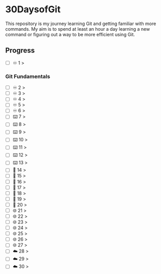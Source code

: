 # 30DaysofGit

This repository is my journey learning Git and getting familiar with more commands. My aim is to spend at least an hour a day learning a new command or figuring out a way to be more efficient using Git.

## Progress

- [ ] ♾️ 1 > [](Days/day1.md)

### Git Fundamentals

- [ ] ♾️ 2 > [](Days/day2.md)
- [ ] ♾️ 3 > [](Days/day3.md)
- [ ] ♾️ 4 > [](Days/day4.md)
- [ ] ♾️ 5 > [](Days/day5.md)
- [ ] ♾️ 6 > [](Days/day6.md)
- [ ] ⌨️ 7 > [](Days/day7.md)
- [ ] ⌨️ 8 > [](Days/day8.md)
- [ ] ⌨️ 9 > [](Days/day9.md)
- [ ] ⌨️ 10 > [](Days/day10.md)
- [ ] ⌨️ 11 > [](Days/day11.md)
- [ ] ⌨️ 12 > [](Days/day12.md)
- [ ] ⌨️ 13 > [](Days/day13.md)
- [ ] 🐧 14 > [](Days/day14.md)
- [ ] 🐧 15 > [](Days/day15.md)
- [ ] 🐧 16 > [](Days/day16.md)
- [ ] 🐧 17 > [](Days/day17.md)
- [ ] 🐧 18 > [](Days/day18.md)
- [ ] 🐧 19 > [](Days/day19.md)
- [ ] 🐧 20 > [](Days/day20.md)
- [ ] 🌐 21 > [](Days/day21.md)
- [ ] 🌐 22 > [](Days/day22.md)
- [ ] 🌐 23 > [](Days/day23.md)
- [ ] 🌐 24 > [](Days/day24.md)
- [ ] 🌐 25 > [](Days/day25.md)
- [ ] 🌐 26 > [](Days/day26.md)
- [ ] 🌐 27 > [](Days/day27.md)
- [ ] ☁️ 28 > [](Days/day28.md)
- [ ] ☁️ 29 > [](Days/day29.md)
- [ ] ☁️ 30 > [](Days/day30.md)
